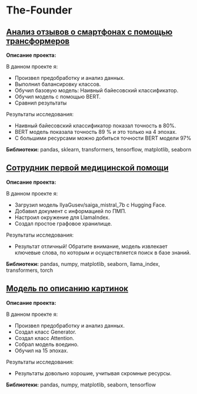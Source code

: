# The-Founder

## [Анализ отзывов о смартфонах с помощью трансформеров](https://github.com/KonstantinBykov/The-Founder/blob/main/%D0%90%D0%BD%D0%B0%D0%BB%D0%B8%D0%B7%20%D0%BE%D1%82%D0%B7%D1%8B%D0%B2%D0%BE%D0%B2%20%D0%BD%D0%B0%20%D1%81%D0%BC%D0%B0%D1%80%D1%82%D1%84%D0%BE%D0%BD%D1%8B%20%D1%81%20%D0%BF%D0%BE%D0%BC%D0%BE%D1%89%D1%8C%D1%8E%20%D1%82%D1%80%D0%B0%D0%BD%D1%81%D1%84%D0%BE%D1%80%D0%BC%D0%B5%D1%80%D0%BE%D0%B2%20BERT.ipynb)
**Описание проекта:**

В данном проекте я:

- Произвел предобработку и анализ данных.
- Выполнил балансировку классов.
- Обучил базовую модель: Наивный байесовский классификатор.
- Обучил модель с помощью BERT.
- Сравнил результаты

Результаты исследования:  
- Наивный байесовский классификатор показал точность в 80%.
- BERT модель показала точность 89 % и это только на 4 эпохах.
- С большими ресурсами можно добиться точности BERT модели 97%

**Библиотеки:** pandas, sklearn, transformers, tensorflow, matplotlib, seaborn

## [Сотрудник первой медицинской помощи](https://github.com/KonstantinBykov/The-Founder/blob/main/%D0%A1%D0%BE%D1%82%D1%80%D1%83%D0%B4%D0%BD%D0%B8%D0%BA_%D0%BF%D0%B5%D1%80%D0%B2%D0%BE%D0%B9_%D0%BC%D0%B5%D0%B4%D0%B8%D1%86%D0%B8%D0%BD%D1%81%D0%BA%D0%BE%D0%B9_%D0%BF%D0%BE%D0%BC%D0%BE%D1%89%D0%B8.ipynb)
**Описание проекта:**

В данном проекте я:

- Загрузил модель IlyaGusev/saiga_mistral_7b с Hugging Face.
- Добавил документ с информацией по ПМП.
- Настроил окружение для LlamaIndex.
- Создал простое графовое хранилище.

Результаты исследования:  
- Результат отличный! Обратите внимание, модель извлекает ключевые слова, по которым и осуществляется поиск в базе знаний.

**Библиотеки:** pandas, numpy, matplotlib, seaborn, llama_index, transformers, torch

## [Модель по описанию картинок](https://github.com/KonstantinBykov/The-Founder/blob/main/%D0%9C%D0%BE%D0%B4%D0%B5%D0%BB%D1%8C%20%D0%BF%D0%BE%20%D0%BE%D0%BF%D0%B8%D1%81%D0%B0%D0%BD%D0%B8%D1%8E%20%D0%BA%D0%B0%D1%80%D1%82%D0%B8%D0%BD%D0%BE%D0%BA.ipynb)
**Описание проекта:**

В данном проекте я:

- Произвел предобработку и анализ данных.
- Создал класс Generator.
- Создал класс Attention.
- Собрал модель воедино.
- Обучил на 15 эпохах.

Результаты исследования:  
- Результаты довольно хорошие, учитывая скромные ресурсы.

**Библиотеки:** pandas, numpy, matplotlib, seaborn, tensorflow
